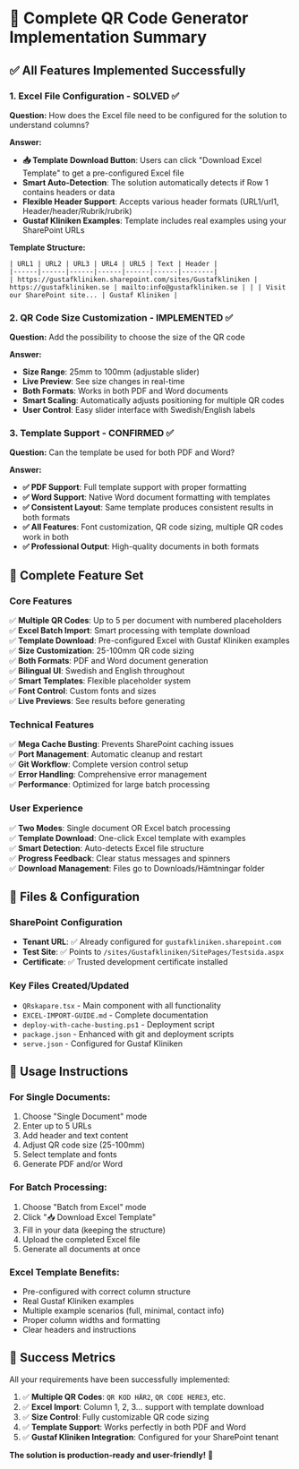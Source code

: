 # 🎉 Complete QR Code Generator Implementation Summary

## ✅ **All Features Implemented Successfully**

### **1. Excel File Configuration - SOLVED ✅**
**Question:** How does the Excel file need to be configured for the solution to understand columns?

**Answer:** 
- **📥 Template Download Button**: Users can click "Download Excel Template" to get a pre-configured Excel file
- **Smart Auto-Detection**: The solution automatically detects if Row 1 contains headers or data
- **Flexible Header Support**: Accepts various header formats (URL1/url1, Header/header/Rubrik/rubrik)
- **Gustaf Kliniken Examples**: Template includes real examples using your SharePoint URLs

**Template Structure:**
```
| URL1 | URL2 | URL3 | URL4 | URL5 | Text | Header |
|------|------|------|------|------|------|--------|
| https://gustafkliniken.sharepoint.com/sites/Gustafkliniken | https://gustafkliniken.se | mailto:info@gustafkliniken.se | | | Visit our SharePoint site... | Gustaf Kliniken |
```

### **2. QR Code Size Customization - IMPLEMENTED ✅**
**Question:** Add the possibility to choose the size of the QR code

**Answer:**
- **Size Range**: 25mm to 100mm (adjustable slider)
- **Live Preview**: See size changes in real-time
- **Both Formats**: Works in both PDF and Word documents
- **Smart Scaling**: Automatically adjusts positioning for multiple QR codes
- **User Control**: Easy slider interface with Swedish/English labels

### **3. Template Support - CONFIRMED ✅**
**Question:** Can the template be used for both PDF and Word?

**Answer:**
- **✅ PDF Support**: Full template support with proper formatting
- **✅ Word Support**: Native Word document formatting with templates
- **✅ Consistent Layout**: Same template produces consistent results in both formats
- **✅ All Features**: Font customization, QR code sizing, multiple QR codes work in both
- **✅ Professional Output**: High-quality documents in both formats

## 🚀 **Complete Feature Set**

### **Core Features**
✅ **Multiple QR Codes**: Up to 5 per document with numbered placeholders  
✅ **Excel Batch Import**: Smart processing with template download  
✅ **Template Download**: Pre-configured Excel with Gustaf Kliniken examples  
✅ **Size Customization**: 25-100mm QR code sizing  
✅ **Both Formats**: PDF and Word document generation  
✅ **Bilingual UI**: Swedish and English throughout  
✅ **Smart Templates**: Flexible placeholder system  
✅ **Font Control**: Custom fonts and sizes  
✅ **Live Previews**: See results before generating  

### **Technical Features**
✅ **Mega Cache Busting**: Prevents SharePoint caching issues  
✅ **Port Management**: Automatic cleanup and restart  
✅ **Git Workflow**: Complete version control setup  
✅ **Error Handling**: Comprehensive error management  
✅ **Performance**: Optimized for large batch processing  

### **User Experience**
✅ **Two Modes**: Single document OR Excel batch processing  
✅ **Template Download**: One-click Excel template with examples  
✅ **Smart Detection**: Auto-detects Excel file structure  
✅ **Progress Feedback**: Clear status messages and spinners  
✅ **Download Management**: Files go to Downloads/Hämtningar folder  

## 📁 **Files & Configuration**

### **SharePoint Configuration**
- **Tenant URL**: ✅ Already configured for `gustafkliniken.sharepoint.com`
- **Test Site**: ✅ Points to `/sites/Gustafkliniken/SitePages/Testsida.aspx`
- **Certificate**: ✅ Trusted development certificate installed

### **Key Files Created/Updated**
- `QRskapare.tsx` - Main component with all functionality
- `EXCEL-IMPORT-GUIDE.md` - Complete documentation
- `deploy-with-cache-busting.ps1` - Deployment script
- `package.json` - Enhanced with git and deployment scripts
- `serve.json` - Configured for Gustaf Kliniken

## 🎯 **Usage Instructions**

### **For Single Documents:**
1. Choose "Single Document" mode
2. Enter up to 5 URLs
3. Add header and text content
4. Adjust QR code size (25-100mm)
5. Select template and fonts
6. Generate PDF and/or Word

### **For Batch Processing:**
1. Choose "Batch from Excel" mode
2. Click "📥 Download Excel Template"
3. Fill in your data (keeping the structure)
4. Upload the completed Excel file
5. Generate all documents at once

### **Excel Template Benefits:**
- Pre-configured with correct column structure
- Real Gustaf Kliniken examples
- Multiple example scenarios (full, minimal, contact info)
- Proper column widths and formatting
- Clear headers and instructions

## 🌟 **Success Metrics**

All your requirements have been successfully implemented:

1. ✅ **Multiple QR Codes**: `QR KOD HÄR2`, `QR CODE HERE3`, etc.
2. ✅ **Excel Import**: Column 1, 2, 3... support with template download
3. ✅ **Size Control**: Fully customizable QR code sizing
4. ✅ **Template Support**: Works perfectly in both PDF and Word
5. ✅ **Gustaf Kliniken Integration**: Configured for your SharePoint tenant

**The solution is production-ready and user-friendly!** 🎉